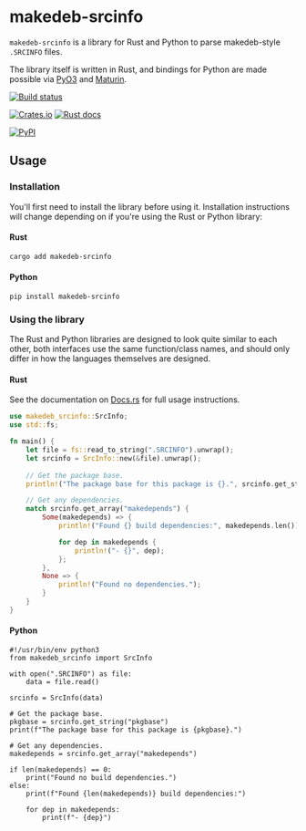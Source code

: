# makedeb-srcinfo
`makedeb-srcinfo` is a library for Rust and Python to parse makedeb-style `.SRCINFO` files.

The library itself is written in Rust, and bindings for Python are made possible via [PyO3](https://pyo3.rs) and [Maturin](https://maturin.rs).

[![Build status](https://img.shields.io/drone/build/makedeb/makedeb-srcinfo?logo=drone&label=deploy&server=https%3A%2F%2Fdrone.hunterwittenborn.com)](https://drone.hunterwittenborn.com/makedeb/makedeb-srcinfo/latest)

[![Crates.io](https://img.shields.io/crates/v/makedeb-srcinfo?logo=rust)](https://crates.io/crates/makedeb-srcinfo)
[![Rust docs](https://img.shields.io/docsrs/makedeb-srcinfo?label=rust%20docs&logo=rust)](https://docs.rs/makedeb-srcinfo)

[![PyPI](https://img.shields.io/pypi/v/makedeb-srcinfo?logo=pypi&logoColor=white)](https://pypi.org/project/makedeb-srcinfo/)

## Usage
### Installation
You'll first need to install the library before using it. Installation instructions will change depending on if you're using the Rust or Python library:

#### Rust
```sh
cargo add makedeb-srcinfo
```

#### Python
```python3
pip install makedeb-srcinfo
```

### Using the library
The Rust and Python libraries are designed to look quite similar to each other, both interfaces use the same function/class names, and should only differ in how the languages themselves are designed.

#### Rust
See the documentation on [Docs.rs](https://docs.rs/makedeb-srcinfo) for full usage instructions.

```rust
use makedeb_srcinfo::SrcInfo;
use std::fs;

fn main() {
    let file = fs::read_to_string(".SRCINFO").unwrap();
    let srcinfo = SrcInfo::new(&file).unwrap();
    
    // Get the package base.
    println!("The package base for this package is {}.", srcinfo.get_string("pkgbase").unwrap());

    // Get any dependencies.
    match srcinfo.get_array("makedepends") {
        Some(makedepends) => {
            println!("Found {} build dependencies:", makedepends.len());

            for dep in makedepends {
                println!("- {}", dep);
            };
        },
        None => {
            println!("Found no dependencies.");
        }
    }
}
```

#### Python
```python3
#!/usr/bin/env python3
from makedeb_srcinfo import SrcInfo

with open(".SRCINFO") as file:
    data = file.read()

srcinfo = SrcInfo(data)

# Get the package base.
pkgbase = srcinfo.get_string("pkgbase")
print(f"The package base for this package is {pkgbase}.")

# Get any dependencies.
makedepends = srcinfo.get_array("makedepends")

if len(makedepends) == 0:
    print("Found no build dependencies.")
else:
    print(f"Found {len(makedepends)} build dependencies:")

    for dep in makedepends:
        print(f"- {dep}")
```
